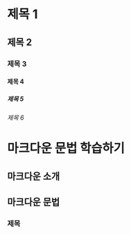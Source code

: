 # 제목 1
## 제목 2
### 제목 3
#### 제목 4
##### 제목 5
###### 제목 6

# 마크다운 문법 학습하기

## 마크다운 소개

## 마크다운 문법

### 제목
